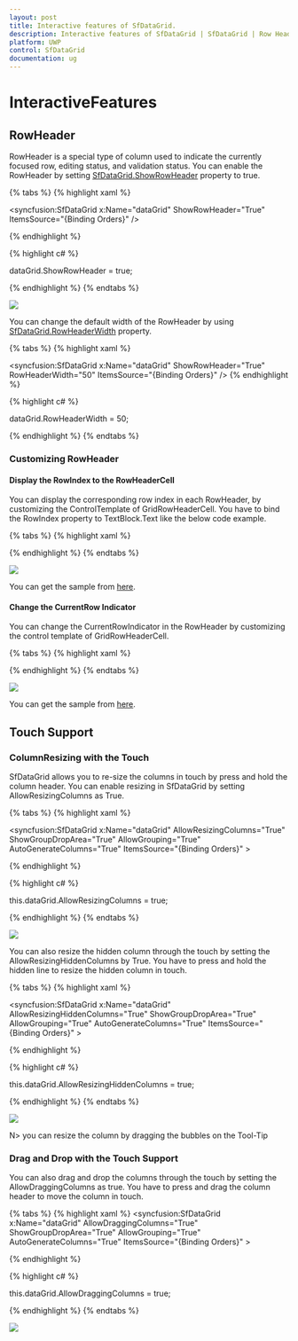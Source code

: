 ```yaml
---
layout: post
title: Interactive features of SfDataGrid.
description: Interactive features of SfDataGrid | SfDataGrid | Row Header
platform: UWP
control: SfDataGrid
documentation: ug
---
```


# InteractiveFeatures

## RowHeader

RowHeader is a special type of column used to indicate the currently focused row, editing status, and validation status. You can enable the RowHeader by setting [SfDataGrid.ShowRowHeader](https://help.syncfusion.com/cr/cref_files/uwp/Syncfusion.SfGrid.UWP~Syncfusion.UI.Xaml.Grid.SfGridBase~ShowRowHeader.html) property to true. 

{% tabs %}
{% highlight xaml %}

<syncfusion:SfDataGrid x:Name="dataGrid"
                       ShowRowHeader="True"
                       ItemsSource="{Binding Orders}"  />

{% endhighlight %}

{% highlight c# %}

dataGrid.ShowRowHeader = true;

{% endhighlight %}
{% endtabs %}

![](Interactive-Features_images/InteractiveFeatures_img1.png)


You can change the default width of the RowHeader by using [SfDataGrid.RowHeaderWidth](https://help.syncfusion.com/cr/cref_files/uwp/Syncfusion.SfGrid.UWP~Syncfusion.UI.Xaml.Grid.SfGridBase~RowHeaderWidth.html) property.

{% tabs %}
{% highlight xaml %}

<syncfusion:SfDataGrid x:Name="dataGrid"
                       ShowRowHeader="True"
                       RowHeaderWidth="50"
                       ItemsSource="{Binding Orders}"  />
{% endhighlight %}

{% highlight c# %}

dataGrid.RowHeaderWidth = 50;

{% endhighlight %}
{% endtabs %}

### Customizing RowHeader 

#### Display the RowIndex to the RowHeaderCell

You can display the corresponding row index in each RowHeader, by customizing the ControlTemplate of GridRowHeaderCell. You have to bind the RowIndex property to TextBlock.Text like the below code example.

{% tabs %}
{% highlight xaml %}

<Style TargetType="syncfusion:GridRowHeaderCell">
    <Setter Property="Template">
        <Setter.Value>
            <ControlTemplate TargetType="syncfusion:GridRowHeaderCell">
                <Border x:Name="PART_RowHeaderCellBorder"
                        Background="{TemplateBinding Background}"
                        BorderBrush="{TemplateBinding BorderBrush}"
                        BorderThickness="{TemplateBinding BorderThickness}">
                    <Grid>
                        <TextBlock HorizontalAlignment="Center"
                                   VerticalAlignment="Center"
                                   Text="{Binding RowIndex,RelativeSource={RelativeSource TemplatedParent}}"
                                   TextAlignment="Center" />
                    </Grid>
                </Border>
            </ControlTemplate>
        </Setter.Value>
    </Setter>
</Style>

{% endhighlight %}
{% endtabs %}

![](Interactive-Features_images/InteractiveFeatures_img2.png)


You can get the sample from [here](http://www.syncfusion.com/downloads/support/directtrac/general/ze/DisplayRowIndex1237508699.zip).

#### Change the CurrentRow Indicator

You can change the CurrentRowIndicator in the RowHeader by customizing the control template of GridRowHeaderCell.

{% tabs %}
{% highlight xaml %}

<Style TargetType="syncfusion:GridRowHeaderCell">
    <Setter Property="Template">
        <Setter.Value>
            <ControlTemplate TargetType="syncfusion:GridRowHeaderCell">
                <Border x:Name="PART_RowHeaderCellBorder"
                        Background="{TemplateBinding Background}"
                        BorderBrush="{TemplateBinding BorderBrush}"
                        BorderThickness="{TemplateBinding BorderThickness}">
                    <VisualStateManager.VisualStateGroups>
                        <VisualStateGroup x:Name="IndicationStates">
                            <VisualState x:Name="Normal">
                            </VisualState>
                        <VisualState x:Name="CurrentRow">
                            <Storyboard>
                                <ObjectAnimationUsingKeyFrames Storyboard.TargetName="PART_RowHeaderIndicator" Storyboard.TargetProperty="Data">
                                    <DiscreteObjectKeyFrame KeyTime="0">
                                        <DiscreteObjectKeyFrame.Value>
                                            <Geometry>F1M-218.342,2910.79L-234.066,2926.52 -233.954,2926.63 -225.428,2926.63 -210.87,2912.07 -206.495,2907.7 -225.313,2888.88 -234.066,2888.88 -218.342,2904.6 -259.829,2904.6 -259.829,2910.79 -218.342,2910.79z</Geometry>
                                        </DiscreteObjectKeyFrame.Value>
                                    </DiscreteObjectKeyFrame>
                                </ObjectAnimationUsingKeyFrames>                                            
                            </Storyboard>
                        </VisualState>
                    </VisualStateGroup>
                </VisualStateManager.VisualStateGroups>
                    <Path x:Name="PART_RowHeaderIndicator"
                          Width="8.146"
                          Height="8.146"
                          HorizontalAlignment="Center"
                          VerticalAlignment="Center"
                          Fill="#FF303030"
                          Stretch="Fill">
                    </Path>
                </Border>
            </ControlTemplate>
        </Setter.Value>
    </Setter>
</Style>

{% endhighlight %}
{% endtabs %}

![](Interactive-Features_images/InteractiveFeatures_img3.png)


You can get the sample from [here](http://www.syncfusion.com/downloads/support/directtrac/general/ze/ChangingCurrentRowIndicator(1)970786330.zip).


## Touch Support

### ColumnResizing with the Touch

SfDataGrid allows you to re-size the columns in touch by press and hold the column header. You can enable resizing in SfDataGrid by setting AllowResizingColumns as True.

{% tabs %}
{% highlight xaml %}

<syncfusion:SfDataGrid   x:Name="dataGrid" 
                         AllowResizingColumns="True" 
                         ShowGroupDropArea="True"
                         AllowGrouping="True"
                         AutoGenerateColumns="True"
                         ItemsSource="{Binding Orders}" >

{% endhighlight %}

{% highlight c# %}

this.dataGrid.AllowResizingColumns = true;

{% endhighlight %}
{% endtabs %}

![](Interactive-Features_images/InteractiveFeatures_img9.png)


You can also resize the hidden column through the touch by setting the AllowResizingHiddenColumns by True. You have to press and hold the hidden line to resize the hidden column in touch.

{% tabs %}
{% highlight xaml %}

<syncfusion:SfDataGrid  x:Name="dataGrid" 
                        AllowResizingHiddenColumns="True"
                        ShowGroupDropArea="True"
                        AllowGrouping="True" 
                        AutoGenerateColumns="True"
                        ItemsSource="{Binding Orders}" >

{% endhighlight %}

{% highlight c# %}

this.dataGrid.AllowResizingHiddenColumns = true;

{% endhighlight %}
{% endtabs %}

![](Interactive-Features_images/InteractiveFeatures_img10.png)

N> you can resize the column by dragging the bubbles on the Tool-Tip

### Drag and Drop with the Touch Support

You can also drag and drop the columns through the touch by setting the AllowDraggingColumns as true. You have to press and drag the column header to move the column in touch.

{% tabs %}
{% highlight xaml %}
<syncfusion:SfDataGrid x:Name="dataGrid" 
                       AllowDraggingColumns="True"
                       ShowGroupDropArea="True"
                       AllowGrouping="True" 
                       AutoGenerateColumns="True"
                       ItemsSource="{Binding Orders}" >

{% endhighlight %}

{% highlight c# %}

this.dataGrid.AllowDraggingColumns = true;

{% endhighlight %}
{% endtabs %}

![](Interactive-Features_images/InteractiveFeatures_img11.png)


